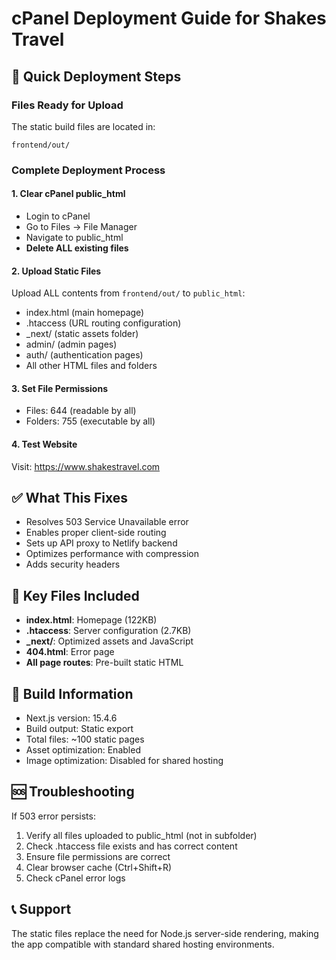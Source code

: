 # cPanel Deployment Guide for Shakes Travel

## 🚀 Quick Deployment Steps

### Files Ready for Upload
The static build files are located in:
```
frontend/out/
```

### Complete Deployment Process

#### 1. Clear cPanel public_html
- Login to cPanel
- Go to Files → File Manager
- Navigate to public_html
- **Delete ALL existing files**

#### 2. Upload Static Files
Upload ALL contents from `frontend/out/` to `public_html`:
- index.html (main homepage)
- .htaccess (URL routing configuration)
- _next/ (static assets folder)
- admin/ (admin pages)
- auth/ (authentication pages)
- All other HTML files and folders

#### 3. Set File Permissions
- Files: 644 (readable by all)
- Folders: 755 (executable by all)

#### 4. Test Website
Visit: https://www.shakestravel.com

## ✅ What This Fixes
- Resolves 503 Service Unavailable error
- Enables proper client-side routing
- Sets up API proxy to Netlify backend
- Optimizes performance with compression
- Adds security headers

## 📁 Key Files Included
- **index.html**: Homepage (122KB)
- **.htaccess**: Server configuration (2.7KB)
- **_next/**: Optimized assets and JavaScript
- **404.html**: Error page
- **All page routes**: Pre-built static HTML

## 🔧 Build Information
- Next.js version: 15.4.6
- Build output: Static export
- Total files: ~100 static pages
- Asset optimization: Enabled
- Image optimization: Disabled for shared hosting

## 🆘 Troubleshooting
If 503 error persists:
1. Verify all files uploaded to public_html (not in subfolder)
2. Check .htaccess file exists and has correct content
3. Ensure file permissions are correct
4. Clear browser cache (Ctrl+Shift+R)
5. Check cPanel error logs

## 📞 Support
The static files replace the need for Node.js server-side rendering,
making the app compatible with standard shared hosting environments.